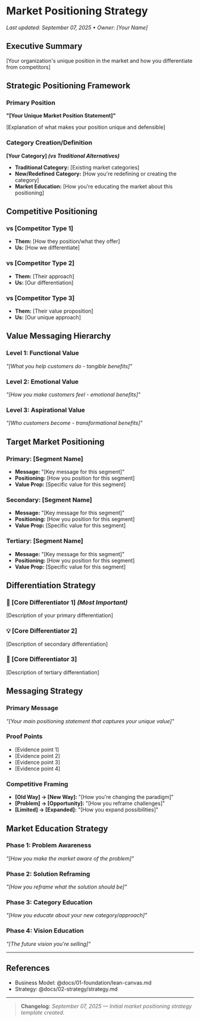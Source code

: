 # Market Positioning Strategy
_Last updated: September 07, 2025 • Owner: [Your Name]_

## Executive Summary

[Your organization's unique position in the market and how you differentiate from competitors]

## Strategic Positioning Framework

### Primary Position
**"[Your Unique Market Position Statement]"**

[Explanation of what makes your position unique and defensible]

### Category Creation/Definition
**[Your Category] *(vs Traditional Alternatives)***

- **Traditional Category:** [Existing market categories]
- **New/Redefined Category:** [How you're redefining or creating the category]
- **Market Education:** [How you're educating the market about this positioning]

## Competitive Positioning

### **vs [Competitor Type 1]**
- **Them:** [How they position/what they offer]
- **Us:** [How we differentiate]

### **vs [Competitor Type 2]**  
- **Them:** [Their approach]
- **Us:** [Our differentiation]

### **vs [Competitor Type 3]**
- **Them:** [Their value proposition]
- **Us:** [Our unique approach]

## Value Messaging Hierarchy

### **Level 1: Functional Value**
*"[What you help customers do - tangible benefits]"*

### **Level 2: Emotional Value** 
*"[How you make customers feel - emotional benefits]"*

### **Level 3: Aspirational Value**
*"[Who customers become - transformational benefits]"*

## Target Market Positioning

### **Primary: [Segment Name]**
- **Message:** "[Key message for this segment]"
- **Positioning:** [How you position for this segment]
- **Value Prop:** [Specific value for this segment]

### **Secondary: [Segment Name]** 
- **Message:** "[Key message for this segment]"
- **Positioning:** [How you position for this segment]
- **Value Prop:** [Specific value for this segment]

### **Tertiary: [Segment Name]**
- **Message:** "[Key message for this segment]"
- **Positioning:** [How you position for this segment]
- **Value Prop:** [Specific value for this segment]

## Differentiation Strategy

### **🎯 [Core Differentiator 1]** *(Most Important)*
[Description of your primary differentiation]

### **💡 [Core Differentiator 2]**
[Description of secondary differentiation]

### **🚀 [Core Differentiator 3]**
[Description of tertiary differentiation]

## Messaging Strategy

### **Primary Message**
*"[Your main positioning statement that captures your unique value]"*

### **Proof Points**
- [Evidence point 1]
- [Evidence point 2]
- [Evidence point 3]
- [Evidence point 4]

### **Competitive Framing**
- **[Old Way] → [New Way]:** "[How you're changing the paradigm]"
- **[Problem] → [Opportunity]:** "[How you reframe challenges]"
- **[Limited] → [Expanded]:** "[How you expand possibilities]"

## Market Education Strategy

### **Phase 1: Problem Awareness** 
*"[How you make the market aware of the problem]"*

### **Phase 2: Solution Reframing**
*"[How you reframe what the solution should be]"*  

### **Phase 3: Category Education**
*"[How you educate about your new category/approach]"*

### **Phase 4: Vision Education**
*"[The future vision you're selling]"*

---

## References
- Business Model: @docs/01-foundation/lean-canvas.md
- Strategy: @docs/02-strategy/strategy.md

---

> **Changelog:** _September 07, 2025 — Initial market positioning strategy template created._
